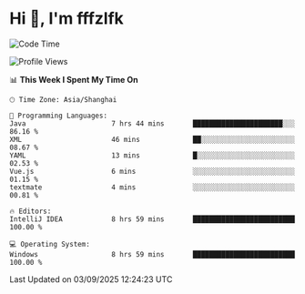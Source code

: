 # Hi 👋, I'm fffzlfk

<!--START_SECTION:waka-->
![Code Time](http://img.shields.io/badge/Code%20Time-1%2C371%20hrs%2024%20mins-blue)

![Profile Views](http://img.shields.io/badge/Profile%20Views-0-blue)

📊 **This Week I Spent My Time On** 

```text
🕑︎ Time Zone: Asia/Shanghai

💬 Programming Languages: 
Java                     7 hrs 44 mins       ██████████████████████░░░   86.16 % 
XML                      46 mins             ██░░░░░░░░░░░░░░░░░░░░░░░   08.67 % 
YAML                     13 mins             █░░░░░░░░░░░░░░░░░░░░░░░░   02.53 % 
Vue.js                   6 mins              ░░░░░░░░░░░░░░░░░░░░░░░░░   01.15 % 
textmate                 4 mins              ░░░░░░░░░░░░░░░░░░░░░░░░░   00.81 % 

🔥 Editors: 
IntelliJ IDEA            8 hrs 59 mins       █████████████████████████   100.00 % 

💻 Operating System: 
Windows                  8 hrs 59 mins       █████████████████████████   100.00 % 
```


 Last Updated on 03/09/2025 12:24:23 UTC
<!--END_SECTION:waka-->
